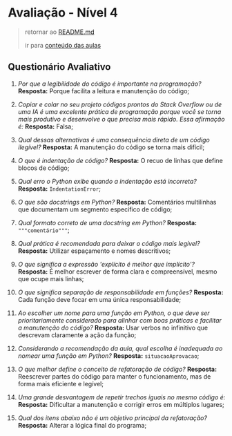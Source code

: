 # Avaliação - Nível 4

> retornar ao [README.md](../../../../README.md)
>
> ir para [conteúdo das aulas](../notes/n4.md)

## Questionário Avaliativo

1. _Por que a legibilidade do código é importante na programação?_ **Resposta:** Porque facilita a leitura e manutenção do código;

2. _Copiar e colar no seu projeto códigos prontos do Stack Overflow ou de uma IA é uma excelente prática de programação porque você se torna mais produtivo e desenvolve o que precisa mais rápido. Essa afirmação é:_ **Resposta:** Falsa;

3. _Qual dessas alternativas é uma consequência direta de um código ilegível?_ **Resposta:** A manutenção do código se torna mais difícil;

4. _O que é indentação de código?_ **Resposta:** O recuo de linhas que define blocos de código;

5. _Qual erro o Python exibe quando a indentação está incorreta?_ **Resposta:** `IndentationError`;

6. _O que são docstrings em Python?_ **Resposta:** Comentários multilinhas que documentam um segmento específico de código;

7. _Qual formato correto de uma docstring em Python?_ **Resposta:** `"""comentário"""`;

8. _Qual prática é recomendada para deixar o código mais legível?_ **Resposta:** Utilizar espaçamento e nomes descritivos;

9. _O que significa a expressão 'explícito é melhor que implícito'?_ **Resposta:** É melhor escrever de forma clara e compreensível, mesmo que ocupe mais linhas;

10. _O que significa separação de responsabilidade em funções?_ **Resposta:** Cada função deve focar em uma única responsabilidade;

11. _Ao escolher um nome para uma função em Python, o que deve ser prioritariamente considerado para alinhar com boas práticas e facilitar a manutenção do código?_ **Resposta:** Usar verbos no infinitivo que descrevam claramente a ação da função;

12. _Considerando a recomendação da aula, qual escolha é inadequada ao nomear uma função em Python?_ **Resposta:** `situacaoAprovacao`;

13. _O que melhor define o conceito de refatoração de código?_ **Resposta:** Reescrever partes do código para manter o funcionamento, mas de forma mais eficiente e legível;

14. _Uma grande desvantagem de repetir trechos iguais no mesmo código é:_ **Resposta:** Dificultar a manutenção e corrigir erros em múltiplos lugares;

15. _Qual dos itens abaixo não é um objetivo principal da refatoração?_ **Resposta:** Alterar a lógica final do programa;

